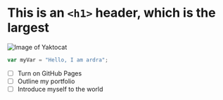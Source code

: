 # This is an `<h1>` header, which is the largest
![Image of Yaktocat](https://octodex.github.com/images/yaktocat.png)
``` javascript
var myVar = "Hello, I am ardra";
```
- [ ] Turn on GitHub Pages
- [ ] Outline my portfolio
- [ ] Introduce myself to the world
